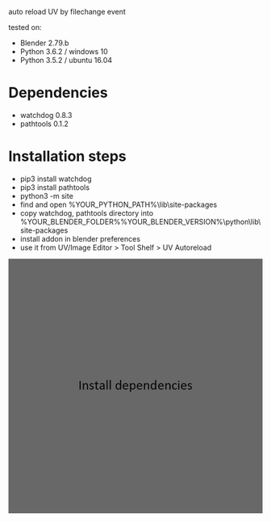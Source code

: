 auto reload UV by filechange event

tested on:
* Blender 2.79.b
* Python 3.6.2 / windows 10
* Python 3.5.2 / ubuntu 16.04

# Dependencies
* watchdog 0.8.3
* pathtools 0.1.2

# Installation steps
* pip3 install watchdog
* pip3 install pathtools
* python3 -m site
* find and open %YOUR_PYTHON_PATH%\lib\site-packages
* copy watchdog, pathtools directory into %YOUR_BLENDER_FOLDER%\%YOUR_BLENDER_VERSION%\python\lib\site-packages
* install addon in blender preferences
* use it from UV/Image Editor > Tool Shelf > UV Autoreload


![tutorial gif](https://github.com/noa-ru/blender-uvar/blob/master/tutorial.gif?raw=true)
